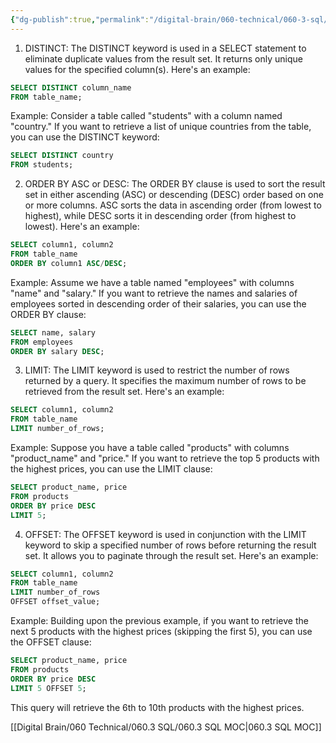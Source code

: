 ```yaml
---
{"dg-publish":true,"permalink":"/digital-brain/060-technical/060-3-sql/distinct-order-by-limit-offset/"}
---
```


1. DISTINCT:
The DISTINCT keyword is used in a SELECT statement to eliminate duplicate values from the result set. It returns only unique values for the specified column(s). Here's an example:

```sql
SELECT DISTINCT column_name
FROM table_name;
```

Example:
Consider a table called "students" with a column named "country." If you want to retrieve a list of unique countries from the table, you can use the DISTINCT keyword:

```sql
SELECT DISTINCT country
FROM students;
```

2. ORDER BY ASC or DESC:
The ORDER BY clause is used to sort the result set in either ascending (ASC) or descending (DESC) order based on one or more columns. ASC sorts the data in ascending order (from lowest to highest), while DESC sorts it in descending order (from highest to lowest). Here's an example:

```sql
SELECT column1, column2
FROM table_name
ORDER BY column1 ASC/DESC;
```

Example:
Assume we have a table named "employees" with columns "name" and "salary." If you want to retrieve the names and salaries of employees sorted in descending order of their salaries, you can use the ORDER BY clause:

```sql
SELECT name, salary
FROM employees
ORDER BY salary DESC;
```

3. LIMIT:
The LIMIT keyword is used to restrict the number of rows returned by a query. It specifies the maximum number of rows to be retrieved from the result set. Here's an example:

```sql
SELECT column1, column2
FROM table_name
LIMIT number_of_rows;
```

Example:
Suppose you have a table called "products" with columns "product_name" and "price." If you want to retrieve the top 5 products with the highest prices, you can use the LIMIT clause:

```sql
SELECT product_name, price
FROM products
ORDER BY price DESC
LIMIT 5;
```

4. OFFSET:
The OFFSET keyword is used in conjunction with the LIMIT keyword to skip a specified number of rows before returning the result set. It allows you to paginate through the result set. Here's an example:

```sql
SELECT column1, column2
FROM table_name
LIMIT number_of_rows
OFFSET offset_value;
```

Example:
Building upon the previous example, if you want to retrieve the next 5 products with the highest prices (skipping the first 5), you can use the OFFSET clause:

```sql
SELECT product_name, price
FROM products
ORDER BY price DESC
LIMIT 5 OFFSET 5;
```

This query will retrieve the 6th to 10th products with the highest prices.

[[Digital Brain/060 Technical/060.3 SQL/060.3 SQL MOC\|060.3 SQL MOC]]